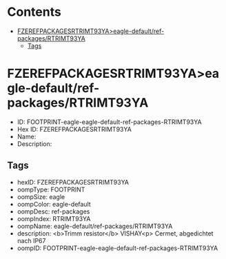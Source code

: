 



Contents
========

* [FZEREFPACKAGESRTRIMT93YA>eagle-default/ref-packages/RTRIMT93YA](#fzerefpackagesrtrimt93yaeagle-defaultref-packagesrtrimt93ya)
	* [Tags](#tags)

# FZEREFPACKAGESRTRIMT93YA>eagle-default/ref-packages/RTRIMT93YA

- ID: FOOTPRINT-eagle-eagle-default-ref-packages-RTRIMT93YA
- Hex ID: FZEREFPACKAGESRTRIMT93YA
- Name: 
- Description: 

## Tags

- hexID: FZEREFPACKAGESRTRIMT93YA
- oompType: FOOTPRINT
- oompSize: eagle
- oompColor: eagle-default
- oompDesc: ref-packages
- oompIndex: RTRIMT93YA
- oompName: eagle-default/ref-packages/RTRIMT93YA
- description: &lt;b&gt;Trimm resistor&lt;/b&gt; VISHAY&lt;p&gt;&#xD;
Cermet, abgedichtet nach IP67
- oompID: FOOTPRINT-eagle-eagle-default-ref-packages-RTRIMT93YA
